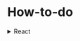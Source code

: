 # How-to-do

<details>
<summary>React</summary>
  <ul>
  <li>
    <h1>How to change React Element to HTMLElement</h1>

        const ReactElement = <div>Hello World</div>
        const root = document.createElement("div");
        
        root.id = "root";
        
        const newRoot = createRoot(root);
        newRoot.render(ReactElement);
        
        console.log(root);
        // it wil return that rendered HTMLElement.
        // it cannot get childNodes. i dont know why this.
        // it can insert.
        
  </li>
  </ul>
</details>
